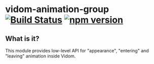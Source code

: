 # vidom-animation-group [![Build Status](https://secure.travis-ci.org/dfilatov/vidom-animation-group.png)](http://travis-ci.org/dfilatov/vidom-animation-group) [![npm version](https://badge.fury.io/js/vidom-animation-group.svg)](http://badge.fury.io/js/vidom-animation-group)

## What is it?

This module provides low-level API for "appearance", "entering" and "leaving" animation inside Vidom.
